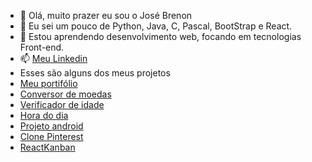 - 👋 Olá, muito prazer eu sou o José Brenon
- 👀 Eu sei um pouco de Python, Java, C, Pascal, BootStrap e React.
- 🌱 Estou aprendendo desenvolvimento web, focando em tecnologias Front-end.
- 📫 <a href="https://www.linkedin.com/in/jos%C3%A9-brenon-guilherme-913912169/" target="_blank">Meu Linkedin </a> 
- Esses são alguns dos meus projetos
- <a href="https://josebrenon.github.io/portifolio/" target="_blank">Meu portifólio</a>
- <a href="https://josebrenon.github.io/devConverter/" target="_blank">Conversor de moedas</a>
- <a href="https://josebrenon.github.io/verificador-idade/" target="_blank">Verificador de idade</a>
- <a href="https://josebrenon.github.io/horadodia/" target="_blank">Hora do dia</a> 
- <a href="https://josebrenon.github.io/projeto-android/" target="_blank">Projeto android</a>
- <a href="https://josebrenon.github.io/clone-pinterest/" target="_blank">Clone Pinterest</a>
- <a href="https://gj2pfh-3000.csb.app/" target="_blank">ReactKanban</a>
<!---
josebrenon/josebrenon is a ✨ special ✨ repository because its `README.md` (this file) appears on your GitHub profile.
You can click the Preview link to take a look at your changes.
--->
